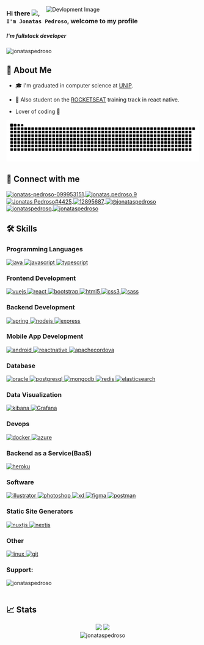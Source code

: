 <img src="https://media3.giphy.com/media/L8K62iTDkzGX6/giphy.gif" min-width="200px" max-width="250px" width="400px"
    align="right" alt="Devlopment Image">

### Hi there <img src="https://media.giphy.com/media/hvRJCLFzcasrR4ia7z/giphy.gif" width="25px">, `I'm Jonatas Pedroso`, welcome to my profile
##### I'm fullstack developer

<p align="left"> <img
        src="https://komarev.com/ghpvc/?username=jonataspedroso&label=Profile%20views&color=0e75b6&style=flat"
        alt="jonataspedroso" /> </p>

## 🚀 About Me
- :mortar_board: I'm graduated in computer science at [UNIP](https://unip.br/presencial).
- :rocket: Also student on the [ROCKETSEAT](https://app.rocketseat.com.br/me/jonatas-pedroso) training track in react native.

- Lover of coding :exploding_head:

![Snake animation](https://github.com/jonataspedroso/jonataspedroso/blob/output/github-contribution-grid-snake.svg)

## 🔗 Connect with me
<p align="left">
	<a href="https://linkedin.com/in/jonatas-pedroso-099953151" target="blank">
        <img align="center"
            src="https://img.shields.io/badge/LinkedIn-0077B5?style=for-the-badge&logo=linkedin&logoColor=white"
            alt="jonatas-pedroso-099953151"/>
    </a>
	<a href="https://fb.com/jonatas.pedroso.9" target="blank">
        <img align="center"
            src="https://img.shields.io/badge/Facebook-1877F2?style=for-the-badge&logo=facebook&logoColor=white"
            alt="jonatas.pedroso.9" />
    </a>
	<a href="https://discord.gg/Jonatas Pedroso#4425" target="blank">
        <img align="center"
            src="https://img.shields.io/badge/Discord-7289DA?style=for-the-badge&logo=discord&logoColor=white"
            alt="Jonatas Pedroso#4425"/>
    </a>
    <a href="https://stackoverflow.com/users/12895687" target="blank">
        <img align="center"
            src="https://img.shields.io/badge/Stack_Overflow-FE7A16?style=for-the-badge&logo=stack-overflow&logoColor=white"
            alt="12895687"/>
    </a>
	<a href="https://medium.com/@jonataspedroso" target="blank">
        <img align="center"
            src="https://img.shields.io/badge/Medium-12100E?style=for-the-badge&logo=medium&logoColor=white"
            alt="@jonataspedroso" />
    </a>
    <a href="https://dev.to/jonataspedroso" target="blank">
        <img align="center" src="https://img.shields.io/badge/dev.to-0A0A0A?style=for-the-badge&logo=dev-dot-to&logoColor=white"
            alt="jonataspedroso"/>
    </a>
	<a href="https://codepen.io/jonataspedroso" target="blank">
        <img align="center"
            src="https://img.shields.io/badge/Codepen-000000?style=for-the-badge&logo=codepen&logoColor=white"
            alt="jonataspedroso" />
    </a>
</p>


## 🛠️ Skills
### Programming Languages
<p align="left">
	<a href="https://www.java.com" target="_blank">
        <img src="https://img.shields.io/badge/Java-ED8B00?style=for-the-badge&logo=java&logoColor=white" alt="java"/>
    </a>
	<a href="https://developer.mozilla.org/en-US/docs/Web/JavaScript" target="_blank">
        <img src="https://img.shields.io/badge/JavaScript-F7DF1E?style=for-the-badge&logo=javascript&logoColor=black" alt="javascript" />
    </a>
	<a href="https://www.typescriptlang.org/" target="_blank">
        <img src="https://img.shields.io/badge/TypeScript-007ACC?style=for-the-badge&logo=typescript&logoColor=white" alt="typescript"/>
    </a>
</p>

### Frontend Development
<p align="left">
	<a href="https://vuejs.org/" target="_blank">
        <img src="https://img.shields.io/badge/Vue.js-35495E?style=for-the-badge&logo=vue-dot-js&logoColor=4FC08D" alt="vuejs" />
    </a>
	<a href="https://reactjs.org/" target="_blank">
        <img src="https://img.shields.io/badge/React-20232A?style=for-the-badge&logo=react&logoColor=61DAFB"
            alt="react" />
    </a>
	<a href="https://getbootstrap.com" target="_blank">
        <img src="https://img.shields.io/badge/Bootstrap-563D7C?style=for-the-badge&logo=bootstrap&logoColor=white"
            alt="bootstrap" />
    </a>
	<a href="https://www.w3.org/html/" target="_blank">
        <img src="https://img.shields.io/badge/HTML5-E34F26?style=for-the-badge&logo=html5&logoColor=white"
            alt="html5" />
    </a>
	<a href="https://www.w3schools.com/css/" target="_blank">
        <img src="https://img.shields.io/badge/CSS3-1572B6?style=for-the-badge&logo=css3&logoColor=white"
            alt="css3" />
    </a>
	<a href="https://sass-lang.com" target="_blank">
        <img src="https://img.shields.io/badge/Sass-CC6699?style=for-the-badge&logo=sass&logoColor=white" alt="sass" />
    </a>
</p>

### Backend Development
<p align="left">
	<a href="https://spring.io/" target="_blank">
        <img src="https://img.shields.io/badge/Spring-6DB33F?style=for-the-badge&logo=spring&logoColor=white" alt="spring"/>
    </a>
	<a href="https://nodejs.org" target="_blank">
        <img src="https://img.shields.io/badge/Node.js-43853D?style=for-the-badge&logo=node-dot-js&logoColor=white" alt="nodejs" />
    </a>
	<a href="https://expressjs.com" target="_blank">
        <img src="https://img.shields.io/badge/Express.js-000000?style=for-the-badge&logo=express&logoColor=white" alt="express" />
    </a>
</p>

### Mobile App Development
<p align="left">
	<a href="https://developer.android.com" target="_blank">
        <img src="https://img.shields.io/badge/Android-3DDC84?style=for-the-badge&logo=android&logoColor=white" alt="android"/>
    </a>
	<a href="https://reactnative.dev/" target="_blank">
        <img src="https://img.shields.io/badge/React_Native-20232A?style=for-the-badge&logo=react&logoColor=61DAFB" alt="reactnative"/>
    </a>
	<a href="https://cordova.apache.org/" target="_blank">
        <img src="https://img.shields.io/badge/Cordova-35434F?style=for-the-badge&logo=apache-cordova&logoColor=E8E8E8" alt="apachecordova" />
    </a>
</p>

### Database
<p align="left">
	<a href="https://www.oracle.com/" target="_blank">
        <img src="https://img.shields.io/badge/Oracle-F80000?style=for-the-badge&logo=oracle&logoColor=black" alt="oracle" />
    </a>
	<a href="https://www.postgresql.org" target="_blank">
        <img src="https://img.shields.io/badge/PostgreSQL-316192?style=for-the-badge&logo=postgresql&logoColor=white" alt="postgresql" />
    </a>
	<a href="https://www.mongodb.com/" target="_blank">
        <img src="https://img.shields.io/badge/MongoDB-4EA94B?style=for-the-badge&logo=mongodb&logoColor=white" alt="mongodb" />
    </a>
	<a href="https://redis.io" target="_blank">
        <img src="https://img.shields.io/badge/redis-%23DD0031.svg?&style=for-the-badge&logo=redis&logoColor=white" alt="redis" />
    </a>
	<a href="https://www.elastic.co" target="_blank">
        <img src="https://img.shields.io/badge/Elastic_Search-005571?style=for-the-badge&logo=elasticsearch&logoColor=white" alt="elasticsearch" />
    </a>
</p>

### Data Visualization
<p align="left">
	<a href="https://www.elastic.co/kibana" target="_blank">
        <img src="https://img.shields.io/badge/Kibana-005571?style=for-the-badge&logo=kibana&logoColor=white" alt="kibana" />
    </a>
	<a href="https://grafana.com" target="_blank">
        <img src="https://img.shields.io/badge/Grafana-F46800?style=for-the-badge&logo=grafana&logoColor=white" alt="Grafana" />
    </a>
</p>

### Devops
<p align="left">
	<a href="https://www.docker.com/" target="_blank">
        <img src="https://img.shields.io/badge/Docker-2CA5E0?style=for-the-badge&logo=docker&logoColor=white" alt="docker" />
    </a>
	<a href="https://azure.microsoft.com/en-in/" target="_blank">
        <img src="https://img.shields.io/badge/microsoft%20azure-0089D6?style=for-the-badge&logo=microsoft-azure&logoColor=white" alt="azure" />
    </a>
</p>

### Backend as a Service(BaaS)
<p align="left">
	<a href="https://heroku.com" target="_blank">
        <img src="https://img.shields.io/badge/Heroku-430098?style=for-the-badge&logo=heroku&logoColor=white" alt="heroku" />
    </a>
</p>

### Software
<p align="left">
	<a href="https://www.adobe.com/in/products/illustrator.html" target="\_blank">
        <img src="https://img.shields.io/badge/Adobe%20Illustrator-FF9A00?style=for-the-badge&logo=adobe%20illustrator&logoColor=white" alt="illustrator" />
    </a>
	<a href="https://www.photoshop.com/en" target="\_blank">
        <img src="https://img.shields.io/badge/Adobe%20Photoshop-31A8FF?style=for-the-badge&logo=Adobe%20Photoshop&logoColor=black"
            alt="photoshop"/>
    </a>
	<a href="https://www.adobe.com/products/xd.html" target="\_blank">
        <img src="https://img.shields.io/badge/Adobe%20XD-FF61F6?style=for-the-badge&logo=Adobe%20XD&logoColor=white" alt="xd"/>
    </a>
	<a href="https://www.figma.com/" target="\_blank">
        <img src="https://img.shields.io/badge/Figma-F24E1E?style=for-the-badge&logo=figma&logoColor=white" alt="figma" />
    </a>
	<a href="https://postman.com" target="\_blank">
        <img src="https://img.shields.io/badge/Postman-FF6C37?style=for-the-badge&logo=Postman&logoColor=white" alt="postman" />
    </a>
</p>

### Static Site Generators
<p align="left">
	<a href="https://nuxtjs.org/" target="\_blank">
        <img src="https://img.shields.io/badge/nuxt.js-00C58E?style=for-the-badge&logo=nuxt-dot-js&logoColor=white" alt="nuxtjs" />
    </a>
	 <a href="https://nextjs.org/" target="\_blank">
        <img src="https://img.shields.io/badge/next.js-000000?style=for-the-badge&logo=next-dot-js&logoColor=white" alt="nextjs" />
    </a>
</p>

### Other
<p align="left">
	<a href="https://www.linux.org/" target="\_blank">
        <img src="https://img.shields.io/badge/Linux-FCC624?style=for-the-badge&logo=linux&logoColor=black" alt="linux" />
    </a>
    <a href="https://git-scm.com/" target="\_blank">
        <img src="https://img.shields.io/badge/Git-F05032?style=for-the-badge&logo=git&logoColor=white" alt="git" />
    </a>
</p>


<h3 align="left">Support:</h3>
<p>
    <a href="https://www.buymeacoffee.com/jonataspedroso">
        <img align="left" src="https://img.shields.io/badge/Buy_Me_A_Coffee-FFDD00?style=for-the-badge&logo=buy-me-a-coffee&logoColor=black" alt="jonataspedroso" />
    </a>
</p>

<br>
<br>

## 📈 Stats
 <div align="center">
	<img height="180em" src="https://github-readme-stats.vercel.app/api?username=jonataspedroso&show_icons=true&theme=dracula&include_all_commits=true&count_private=true"/>
  	<img height="180em" src="https://github-readme-stats.vercel.app/api/top-langs/?username=jonataspedroso&layout=compact&langs_count=16&theme=dracula"/>
</div>

<div align="center">
    <img align="center" src="https://github-readme-stats.vercel.app/api/wakatime?username=JonatasPedroso&show_icons=true&theme=dracula" alt="jonataspedroso" />
</div>
